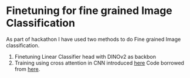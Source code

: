 # Finetuning for fine grained Image Classification

As part of hackathon I have used two methods to do Fine grained Image classification. 

1. Finetuning Linear Classifier head with DINOv2 as backbon
2. Training using cross attention in CNN introduced [here](https://doi.org/10.1016/j.patcog.2023.109550) Code borrowed from [here](https://github.com/Dichao-Liu/CMAL).


